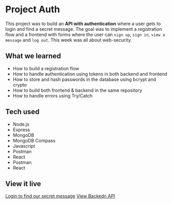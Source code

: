 # Project Auth

This project was to build an **API with authentication** where a user gets to login and find a secret message. The goal was to implement a registration flow and a frontend with forms where the user can `sign up`, `sign in`, `view a message` and `log out`. This week was all about web-security.

## What we learned

- How to build a registration flow
- How to handle authentication using tokens in both backend and frontend
- How to store and hash passwords in the database using bcrypt and crypto
- How to build both frontend & backend in the same repository
- How to handle errors using Try/Catch

## Tech used

- Node.js
- Express
- MongoDB
- MongoDB Compass
- Javascript
- Postman
- React
- Postman
- React

## View it live

[Login to find our secret message](https://karolin-andrea-secret-frontend.netlify.app)
[View Backedn API](https://karolinandrea-secret-api.herokuapp.com/)
